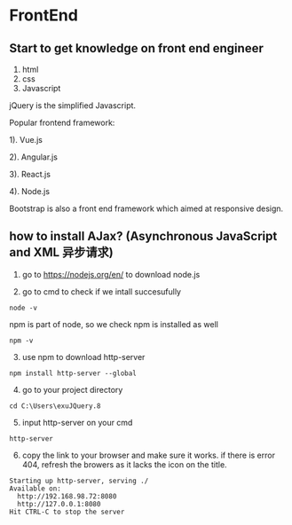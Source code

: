 FrontEnd 
===

Start to get knowledge on front end engineer
---

1. html
2. css
3. Javascript

jQuery is the simplified Javascript. 


Popular frontend framework:

1). Vue.js

2). Angular.js

3). React.js

4). Node.js


Bootstrap is also a front end framework which aimed at responsive design.

how to install AJax? (Asynchronous JavaScript and XML 异步请求)
---

1. go to https://nodejs.org/en/ to download node.js

2. go to cmd to check if we intall succesufully

```
node -v
```

npm is part of node, so we check npm is installed as well

```
npm -v
```

3. use npm to download http-server

```
npm install http-server --global
```

4. go to your project directory

```
cd C:\Users\exuJQuery.8
```
5. input http-server on your cmd

```
http-server
```

6. copy the link to your browser and make sure it works. if there is error 404, refresh the browers as it lacks the icon on the title. 

```
Starting up http-server, serving ./
Available on:
  http://192.168.98.72:8080
  http://127.0.0.1:8080
Hit CTRL-C to stop the server
```

